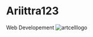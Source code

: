 # Ariittra123
Web Developement
![artcelllogo](https://github.com/arittrabarua/Ariittra123/assets/165607942/96b21d63-0bbd-4d17-8d85-31ab63f8bc8b)
